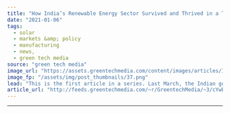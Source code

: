 ```yaml
---
title: "How India’s Renewable Energy Sector Survived and Thrived in a Turbulent 2020"
date: "2021-01-06"
tags: 
  - solar
  - markets &amp; policy
  - manufacturing
  - news,
  - green tech media
source: "green tech media"
image_url: "https://assets.greentechmedia.com/content/images/articles/India_Solar_Power_Shutterstock_XL.jpg"
image_fp: "/assets/img/post_thumbnails/37.png"
lead: "This is the first article in a series. Last March, the Indian government implemented one of the most stringent coronavirus lockdowns in the world. With just a few hours’ notice, all 1.3 billion people in the country were ordered to stay at home for s ..."
article_url: "http://feeds.greentechmedia.com/~r/GreentechMedia/~3/cYwBaoyARJg/india-solar-energy-transition-pandemic-2020"
---
```


---
